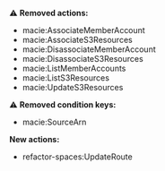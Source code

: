 :warning: **Removed actions:**

- macie:AssociateMemberAccount
- macie:AssociateS3Resources
- macie:DisassociateMemberAccount
- macie:DisassociateS3Resources
- macie:ListMemberAccounts
- macie:ListS3Resources
- macie:UpdateS3Resources

:warning: **Removed condition keys:**

- macie:SourceArn

**New actions:**

- refactor-spaces:UpdateRoute
